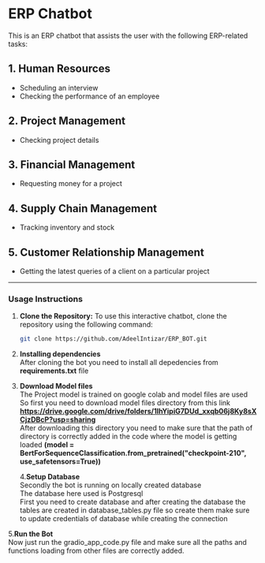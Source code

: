 # ERP Chatbot

This is an ERP chatbot that assists the user with the following ERP-related tasks:

## 1. Human Resources
- Scheduling an interview
- Checking the performance of an employee

## 2. Project Management
- Checking project details

## 3. Financial Management
- Requesting money for a project

## 4. Supply Chain Management
- Tracking inventory and stock

## 5. Customer Relationship Management
- Getting the latest queries of a client on a particular project

---

### **Usage Instructions**

1. **Clone the Repository:**
   To use this interactive chatbot, clone the repository using the following command:
   ```bash
   git clone https://github.com/AdeelIntizar/ERP_BOT.git
2. **Installing dependencies**  
  After cloning the bot you need to install all depedencies from **requirements.txt** file  
3. **Download Model files**  
  The Project model is trained on google colab and model files are used  
  So first you need to download model files directory from this link **https://drive.google.com/drive/folders/1lhYipiG7DUd_xxqb06j8Ky8sXCjzDBcP?usp=sharing**  
  After downloading this directory you need to make sure that the path of directory is correctly added in the code where the model is getting loaded **(model = BertForSequenceClassification.from_pretrained("checkpoint-210", use_safetensors=True))**

   4.**Setup Database**  
  Secondly the bot is running on locally created database  
  The database here used is Postgresql  
  First you need to create database and after creating the database the tables are created in database_tables.py file so create them make sure to update credentials of database while creating the connection

5.**Run the Bot**  
  Now just run the gradio_app_code.py file and  make sure all the paths and functions loading from other files are correctly added.  
  
